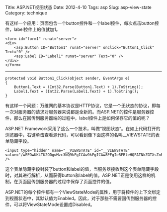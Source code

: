 Title: ASP.NET视图状态
Date: 2012-4-10
Tags: asp
Slug: asp-view-state
Category: technique

有这样一个应用：页面包含一个button控件和一个label控件，每次点击button控件，label控件上的值就加1。

    <form id="form1" runat="server">
    <div>
    	<asp:Button ID="Button1" runat="server" onclick="Button1_Click" Text="0" />
    	<asp:Label ID="Label1" runat="server" Text="0" />
    </div>
    </form>
***
    protected void Button1_Click(object sender, EventArgs e)
    {
        Button1.Text = (Int32.Parse(Button1.Text) + 1).ToString();
        Label1.Text = (Int32.Parse(Label1.Text) + 1).ToString();
    }

有这样一个问题：万维网的基本协议是HTTP协议，它是一个无状态的协议，即每一次对服务器的请求对服务器来说都是全新的。而ASP.NET的控件是服务器控件，那么在回传到服务器端的过程中，label控件上是如何保存它的值的呢？

ASP.NET Framework采用了这么一个技术，叫做“视图状态”。在如上代码打开的浏览器中，右键单击查看源代码，可以看到像下面这样的名叫__VIEWSTATE的表单隐藏字段。

    <input type="hidden" name="__VIEWSTATE" id="__VIEWSTATE" value="/wEPDwUKLTU2ODgwMzc3NQ9kFgICAw9kFgICAw8PFgIeBFRleHQFATNkZGTXsZnPzguQbZ5UF8MGMgaHGhlNKbIlcp35mB+EX8GKXg==" />

这个表单隐藏字段封装了button和label的值，当服务器接收到这个表单隐藏字段时，对其进行解析，从而获得button和label的值。ASP.NET正是使用这样的机制，在页面回传到服务器的过程中保存了页面控件的值。

ASP.NET的每个控件都有一个ViewStateMode的属性，用于将控件的上下文绑定到视图状态中，其默认值为Enabled。因此，对于那些不需要回传到服务器的控件，可以将ViewStateMode设置成Disabled。
